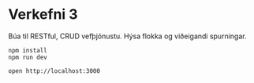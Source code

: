 # Verkefni 3
Búa til RESTful, CRUD vefþjónustu.
Hýsa flokka og viðeigandi spurningar.

```
npm install
npm run dev
```

```
open http://localhost:3000
```
